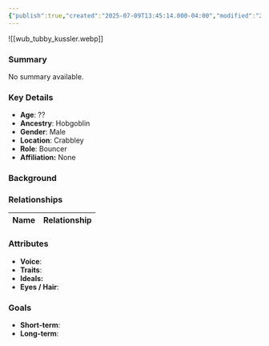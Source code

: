 ```yaml
---
{"publish":true,"created":"2025-07-09T13:45:14.000-04:00","modified":"2025-07-09T13:54:38.756-04:00","published":"2025-07-09T13:54:38.756-04:00","cssclasses":"","Age":"??","Ancestry":"Hobgoblin","Gender":"Male","Location":["Crabbley"],"Role":["Bouncer"],"Affiliation":["None"]}
---
```



![[wub_tubby_kussler.webp]]
### Summary
No summary available.

### Key Details
- **Age**: ??
- **Ancestry**: Hobgoblin
- **Gender**: Male
- **Location**: Crabbley
- **Role**: Bouncer
- **Affiliation:** None

### Background


### Relationships

| Name  | Relationship |
| ----- | ------------ |

### Attributes
- **Voice**:
- **Traits**:  
- **Ideals:**
- **Eyes / Hair**:  

### Goals
- **Short-term**:  
- **Long-term**:  
